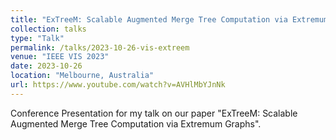 ```yaml
---
title: "ExTreeM: Scalable Augmented Merge Tree Computation via Extremum Graphs"
collection: talks
type: "Talk"
permalink: /talks/2023-10-26-vis-extreem
venue: "IEEE VIS 2023"
date: 2023-10-26
location: "Melbourne, Australia"
url: https://www.youtube.com/watch?v=AVHlMbYJnNk
---
```


Conference Presentation for my talk on our paper "ExTreeM: Scalable Augmented Merge Tree Computation via Extremum Graphs".